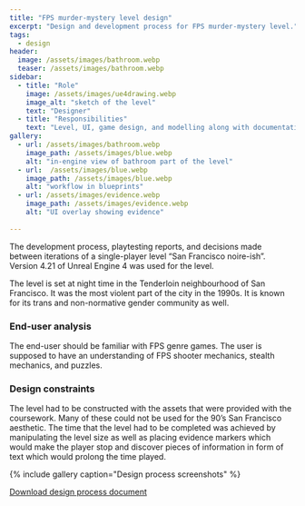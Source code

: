 ```yaml
---
title: "FPS murder-mystery level design"
excerpt: "Design and development process for FPS murder-mystery level."
tags:
  - design
header:
  image: /assets/images/bathroom.webp
  teaser: /assets/images/bathroom.webp
sidebar:
  - title: "Role"
    image: /assets/images/ue4drawing.webp
    image_alt: "sketch of the level"
    text: "Designer"
  - title: "Responsibilities"
    text: "Level, UI, game design, and modelling along with documentation"
gallery:
  - url: /assets/images/bathroom.webp
    image_path: /assets/images/blue.webp
    alt: "in-engine view of bathroom part of the level"
  - url:  /assets/images/blue.webp
    image_path: /assets/images/blue.webp
    alt: "workflow in blueprints"
  - url: /assets/images/evidence.webp
    image_path: /assets/images/evidence.webp
    alt: "UI overlay showing evidence"
    
---
```

The development process, playtesting reports, and decisions made between iterations of a single-player level “San Francisco noire-ish”. Version 4.21 of Unreal Engine 4 was used for the level.

The level is set at night time in the Tenderloin neighbourhood of San Francisco. It was the most violent part of the city in the 1990s. It is known for its trans and non-normative gender community as well. 

### End-user analysis
The end-user should be familiar with FPS genre games. The user is supposed to have an understanding of FPS shooter mechanics, stealth mechanics, and puzzles.

### Design constraints
The level had to be constructed with the assets that were provided with the coursework. Many of these could not be used for the 90’s San Francisco aesthetic. The time that the level had to be completed was achieved by manipulating the level size as well as placing evidence markers which would make the player stop and discover pieces of information in form of text which would prolong the time played.

{% include gallery caption="Design process screenshots" %}

<a href="https://docs.google.com/document/d/1PSPPxThE0UFpnOsbc4UxOGPkiIqkcP2W9XrgIX_crSc/edit?usp=sharing/" class="btn btn--primary">Download design process document</a>
